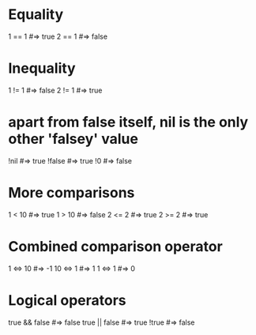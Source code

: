 # Equality
1 == 1 #=> true
2 == 1 #=> false

# Inequality
1 != 1 #=> false
2 != 1 #=> true

# apart from false itself, nil is the only other 'falsey' value

!nil   #=> true
!false #=> true
!0     #=> false

# More comparisons
1 < 10 #=> true
1 > 10 #=> false
2 <= 2 #=> true
2 >= 2 #=> true

# Combined comparison operator
1 <=> 10 #=> -1
10 <=> 1 #=> 1
1 <=> 1 #=> 0

# Logical operators
true && false #=> false
true || false #=> true
!true #=> false
